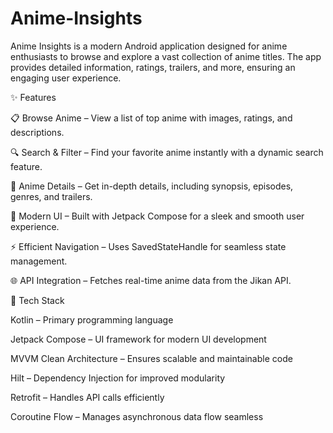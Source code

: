 # Anime-Insights

Anime Insights is a modern Android application designed for anime enthusiasts to browse and explore a vast collection of anime titles. The app provides detailed information, ratings, trailers, and more, ensuring an engaging user experience.

✨ Features

📋 Browse Anime – View a list of top anime with images, ratings, and descriptions.

🔍 Search & Filter – Find your favorite anime instantly with a dynamic search feature.

📖 Anime Details – Get in-depth details, including synopsis, episodes, genres, and trailers.

🎨 Modern UI – Built with Jetpack Compose for a sleek and smooth user experience.

⚡ Efficient Navigation – Uses SavedStateHandle for seamless state management.

🌐 API Integration – Fetches real-time anime data from the Jikan API.

📱 Tech Stack

Kotlin – Primary programming language

Jetpack Compose – UI framework for modern UI development

MVVM Clean Architecture – Ensures scalable and maintainable code

Hilt – Dependency Injection for improved modularity

Retrofit – Handles API calls efficiently

Coroutine Flow – Manages asynchronous data flow seamless